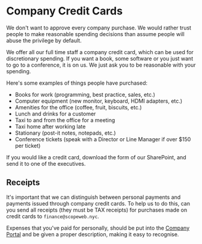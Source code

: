 # Company Credit Cards

We don't want to approve every company purchase. We would rather trust people to make reasonable spending decisions than assume people will abuse the privilege by default.

We offer all our full time staff a company credit card, which can be used for discretionary spending. If you want a book, some software or you just want to go to a conference, it is on us. We just ask you to be reasonable with your spending.

Here's some examples of things people have purchased:

- Books for work (programming, best practice, sales, etc.)
- Computer equipment (new monitor, keyboard, HDMI adapters, etc.)
- Amenities for the office (coffee, fruit, biscuits, etc.)
- Lunch and drinks for a customer
- Taxi to and from the office for a meeting
- Taxi home after working late
- Stationary (post-it notes, notepads, etc.)
- Conference tickets (speak with a Director or Line Manager if over $150 per ticket)

If you would like a credit card, download the form of our SharePoint, and send it to one of the executives.

## Receipts

It's important that we can distinguish between personal payments and payments issued through company credit cards. To help us to do this, can you send all receipts (they must be TAX receipts) for purchases made on credit cards to `finance@scopeweb.nyc`.

Expenses that you've paid for personally, should be put into the [Company Portal](https://clients.scopeweb.nyc) and be given a proper description, making it easy to recognise.